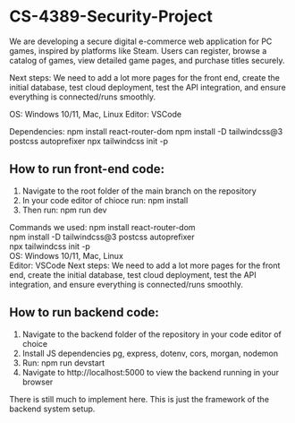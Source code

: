 # CS-4389-Security-Project
We are developing a secure digital e-commerce web application for PC games, inspired by platforms like Steam. Users can register, browse a catalog of games, view detailed game pages, and purchase titles securely. 

Next steps: We need to add a lot more pages for the front end, create the initial database, test cloud deployment, test the API integration, and ensure everything is connected/runs smoothly.

OS: Windows 10/11, Mac, Linux
Editor: VSCode 

Dependencies:
npm install react-router-dom
npm install -D tailwindcss@3 postcss autoprefixer
npx tailwindcss init -p

## How to run front-end code: 
1. Navigate to the root folder of the main branch on the repository
2. In your code editor of chioce run: npm install  
3. Then run: npm run dev  

Commands we used: npm install react-router-dom  
npm install -D tailwindcss@3 postcss autoprefixer  
npx tailwindcss init -p  
OS: Windows 10/11, Mac, Linux  
Editor: VSCode 
Next steps: We need to add a lot more pages for the front end, create the initial database, test cloud deployment, test the API integration, and ensure everything is connected/runs smoothly.  

## How to run backend code:
1. Navigate to the backend folder of the repository in your code editor of choice
2. Install JS dependencies pg, express, dotenv, cors, morgan, nodemon
3. Run: npm run devstart
4. Navigate to http://localhost:5000 to view the backend running in your browser

There is still much to implement here. This is just the framework of the backend system setup.





